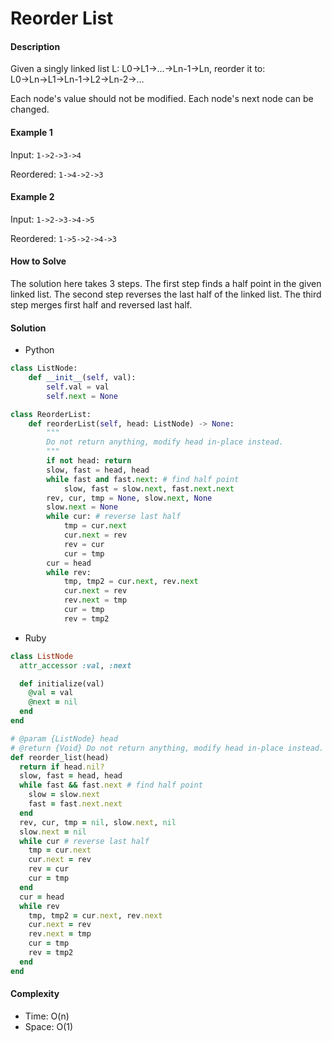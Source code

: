 # Reorder List

#### Description

Given a singly linked list L: L0→L1→…→Ln-1→Ln,
reorder it to: L0→Ln→L1→Ln-1→L2→Ln-2→…

Each node's value should not be modified. Each node's next node can be changed.

#### Example 1
Input: `1->2->3->4`

Reordered: `1->4->2->3`

#### Example 2
Input: `1->2->3->4->5`

Reordered: `1->5->2->4->3`

#### How to Solve

The solution here takes 3 steps. The first step finds a half point in the given linked list. The second step reverses the last half of the linked list. The third step merges first half and reversed last half.

#### Solution
- Python

```python
class ListNode:
    def __init__(self, val):
        self.val = val
        self.next = None

class ReorderList:
    def reorderList(self, head: ListNode) -> None:
        """
        Do not return anything, modify head in-place instead.
        """
        if not head: return
        slow, fast = head, head
        while fast and fast.next: # find half point
            slow, fast = slow.next, fast.next.next
        rev, cur, tmp = None, slow.next, None
        slow.next = None
        while cur: # reverse last half
            tmp = cur.next
            cur.next = rev
            rev = cur
            cur = tmp
        cur = head
        while rev:
            tmp, tmp2 = cur.next, rev.next
            cur.next = rev
            rev.next = tmp
            cur = tmp
            rev = tmp2
```

- Ruby

```ruby
class ListNode
  attr_accessor :val, :next

  def initialize(val)
    @val = val
    @next = nil
  end
end

# @param {ListNode} head
# @return {Void} Do not return anything, modify head in-place instead.
def reorder_list(head)
  return if head.nil?
  slow, fast = head, head
  while fast && fast.next # find half point
    slow = slow.next
    fast = fast.next.next
  end
  rev, cur, tmp = nil, slow.next, nil
  slow.next = nil
  while cur # reverse last half
    tmp = cur.next
    cur.next = rev
    rev = cur
    cur = tmp
  end
  cur = head
  while rev
    tmp, tmp2 = cur.next, rev.next
    cur.next = rev
    rev.next = tmp
    cur = tmp
    rev = tmp2
  end
end
```

#### Complexity
- Time: O(n)
- Space:  O(1)